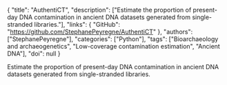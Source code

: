 {
  "title": "AuthentiCT",
  "description": ["Estimate the proportion of present-day DNA contamination in ancient DNA datasets generated from single-stranded libraries."],
  "links": {
    "GitHub": "https://github.com/StephanePeyregne/AuthentiCT"
  },
  "authors": ["StephanePeyregne"],
  "categories": ["Python"],
  "tags": ["Bioarchaeology and archaeogenetics", "Low-coverage contamination estimation", "Ancient DNA"],
  "doi": null
}

<!-- Generated by csv2md.R – do not edit by hand -->

Estimate the proportion of present-day DNA contamination in ancient DNA datasets generated from single-stranded libraries.